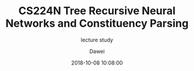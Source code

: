 ---
layout:     post
title:      "CS224N Tree Recursive Neural Networks and Constituency Parsing"
subtitle:   "lecture study"
date:       2018-10-08 10:08:00
author:     "Dawei"
header-img: img/nlp.jpg
tags:
    - lecture study
---